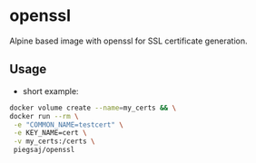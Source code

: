 # openssl

Alpine based image with openssl for SSL certificate generation.

## Usage

* short example:

``` sh
docker volume create --name=my_certs && \
docker run --rm \
 -e "COMMON_NAME=testcert" \
 -e KEY_NAME=cert \
 -v my_certs:/certs \
 piegsaj/openssl
```
